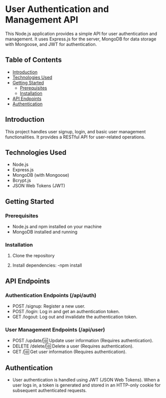 # User Authentication and Management API

This Node.js application provides a simple API for user authentication and management. It uses Express.js for the server, MongoDB for data storage with Mongoose, and JWT for authentication.

## Table of Contents

- [Introduction](#introduction)
- [Technologies Used](#technologies-used)
- [Getting Started](#getting-started)
  - [Prerequisites](#prerequisites)
  - [Installation](#installation)
- [API Endpoints](#api-endpoints)
- [Authentication](#authentication)

## Introduction

This project handles user signup, login, and basic user management functionalities. It provides a RESTful API for user-related operations.

## Technologies Used

- Node.js
- Express.js
- MongoDB (with Mongoose)
- Bcrypt.js
- JSON Web Tokens (JWT)

## Getting Started

### Prerequisites

- Node.js and npm installed on your machine
- MongoDB installed and running

### Installation

1. Clone the repository

2. Install dependencies:
 -npm install

## API Endpoints

### Authentication Endpoints (/api/auth)
  - POST /signup: Register a new user.
  - POST /login: Log in and get an authentication token.
  - GET /logout: Log out and invalidate the authentication token.
### User Management Endpoints (/api/user)
  - POST /update/:id: Update user information (Requires authentication).
  - DELETE /delete/:id: Delete a user (Requires authentication).
  - GET /:id: Get user information (Requires authentication).

## Authentication
  - User authentication is handled using JWT (JSON Web Tokens). When a user logs in, a token is generated and stored in an 
    HTTP-only cookie for subsequent authenticated requests.
